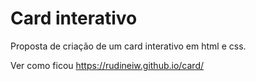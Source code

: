 # Card interativo

Proposta de criação de um card interativo em html e css.

Ver como ficou https://rudineiw.github.io/card/
